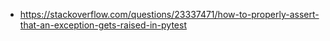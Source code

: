 - https://stackoverflow.com/questions/23337471/how-to-properly-assert-that-an-exception-gets-raised-in-pytest